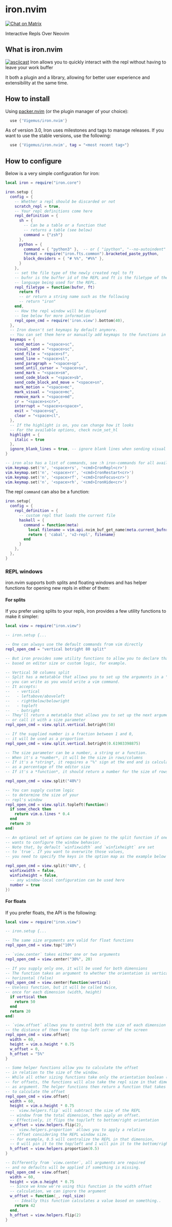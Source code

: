 # iron.nvim

[![Chat on Matrix](https://matrix.to/img/matrix-badge.svg)](https://matrix.to/#/#iron.nvim:matrix.org)

Interactive Repls Over Neovim

## What is iron.nvim

[![asciicast](https://asciinema.org/a/495376.svg)](https://asciinema.org/a/495376)
Iron allows you to quickly interact with the repl without having to leave your work buffer

It both a plugin and a library, allowing for better user experience and extensibility at the same time.

## How to install

Using [packer.nvim](https://github.com/wbthomason/packer.nvim) (or the plugin manager of your choice):

```lua
  use {'Vigemus/iron.nvim'}
```

As of version 3.0, Iron uses milestones and tags to manage releases. If you want to use the stable versions, use the following:
```lua
  use {'Vigemus/iron.nvim', tag = "<most recent tag>"}
```

## How to configure

Below is a very simple configuration for iron:

```lua
local iron = require("iron.core")

iron.setup {
  config = {
    -- Whether a repl should be discarded or not
    scratch_repl = true,
    -- Your repl definitions come here
    repl_definition = {
      sh = {
        -- Can be a table or a function that
        -- returns a table (see below)
        command = {"zsh"}
      },
      python = {
        command = { "python3" },  -- or { "ipython", "--no-autoindent" }
        format = require("iron.fts.common").bracketed_paste_python,
        block_deviders = { "# %%", "#%%" },
      }
    },
    -- set the file type of the newly created repl to ft
    -- bufnr is the buffer id of the REPL and ft is the filetype of the 
    -- language being used for the REPL. 
    repl_filetype = function(bufnr, ft)
      return ft
      -- or return a string name such as the following
      -- return "iron"
    end,
    -- How the repl window will be displayed
    -- See below for more information
    repl_open_cmd = require('iron.view').bottom(40),
  },
  -- Iron doesn't set keymaps by default anymore.
  -- You can set them here or manually add keymaps to the functions in iron.core
  keymaps = {
    send_motion = "<space>sc",
    visual_send = "<space>sc",
    send_file = "<space>sf",
    send_line = "<space>sl",
    send_paragraph = "<space>sp",
    send_until_cursor = "<space>su",
    send_mark = "<space>sm",
    send_code_block = "<space>sb",
    send_code_block_and_move = "<space>sn",
    mark_motion = "<space>mc",
    mark_visual = "<space>mc",
    remove_mark = "<space>md",
    cr = "<space>s<cr>",
    interrupt = "<space>s<space>",
    exit = "<space>sq",
    clear = "<space>cl",
  },
  -- If the highlight is on, you can change how it looks
  -- For the available options, check nvim_set_hl
  highlight = {
    italic = true
  },
  ignore_blank_lines = true, -- ignore blank lines when sending visual select lines
}

-- iron also has a list of commands, see :h iron-commands for all available commands
vim.keymap.set('n', '<space>rs', '<cmd>IronRepl<cr>')
vim.keymap.set('n', '<space>rr', '<cmd>IronRestart<cr>')
vim.keymap.set('n', '<space>rf', '<cmd>IronFocus<cr>')
vim.keymap.set('n', '<space>rh', '<cmd>IronHide<cr>')
```

The repl `command` can also be a function:

```lua
iron.setup{
  config = {
    repl_definition = {
      -- custom repl that loads the current file
      haskell = {
        command = function(meta)
          local filename = vim.api.nvim_buf_get_name(meta.current_bufnr)
          return { 'cabal', 'v2-repl', filename}
        end
      }
    },
  },
}
```

### REPL windows

iron.nvim supports both splits and floating windows and has helper functions for opening new repls
in either of them:

#### For splits

If you prefer using splits to your repls, iron provides a few utility functions to make it simpler:

```lua
local view = require("iron.view")

-- iron.setup {...

-- One can always use the default commands from vim directly
repl_open_cmd = "vertical botright 80 split"

-- But iron provides some utility functions to allow you to declare that dynamically,
-- based on editor size or custom logic, for example.

-- Vertical 50 columns split
-- Split has a metatable that allows you to set up the arguments in a "fluent" API
-- you can write as you would write a vim command.
-- It accepts:
--   - vertical
--   - leftabove/aboveleft
--   - rightbelow/belowright
--   - topleft
--   - botright
-- They'll return a metatable that allows you to set up the next argument
-- or call it with a size parameter
repl_open_cmd = view.split.vertical.botright(50)

-- If the supplied number is a fraction between 1 and 0,
-- it will be used as a proportion
repl_open_cmd = view.split.vertical.botright(0.61903398875)

-- The size parameter can be a number, a string or a function.
-- When it's a *number*, it will be the size in rows/columns
-- If it's a *string*, it requires a "%" sign at the end and is calculated
-- as a percentage of the editor size
-- If it's a *function*, it should return a number for the size of rows/columns

repl_open_cmd = view.split("40%")

-- You can supply custom logic
-- to determine the size of your
-- repl's window
repl_open_cmd = view.split.topleft(function()
  if some_check then
    return vim.o.lines * 0.4
  end
  return 20
end)

-- An optional set of options can be given to the split function if one
-- wants to configure the window behavior.
-- Note that, by default `winfixwidth` and `winfixheight` are set
-- to `true`. If you want to overwrite those values,
-- you need to specify the keys in the option map as the example below

repl_open_cmd = view.split("40%", {
  winfixwidth = false,
  winfixheight = false,
  -- any window-local configuration can be used here
  number = true
})
```

#### For floats

If you prefer floats, the API is the following:

```lua
local view = require("iron.view")

-- iron.setup {...

-- The same size arguments are valid for float functions
repl_open_cmd = view.top("10%")

-- `view.center` takes either one or two arguments
repl_open_cmd = view.center("30%", 20)

-- If you supply only one, it will be used for both dimensions
-- The function takes an argument to whether the orientation is vertical(true) or
-- horizontal (false)
repl_open_cmd = view.center(function(vertical)
-- Useless function, but it will be called twice,
-- once for each dimension (width, height)
  if vertical then
    return 50
  end
  return 20
end)

-- `view.offset` allows you to control both the size of each dimension and
-- the distance of them from the top-left corner of the screen
repl_open_cmd = view.offset{
  width = 60,
  height = vim.o.height * 0.75
  w_offset = 0,
  h_offset = "5%"
}

-- Some helper functions allow you to calculate the offset
-- in relation to the size of the window.
-- While all other sizing functions take only the orientation boolean (vertical or not),
-- for offsets, the functions will also take the repl size in that dimension
-- as argument. The helper functions then return a function that takes two arguments
-- to calculate the offset
repl_open_cmd = view.offset{
  width = 60,
  height = vim.o.height * 0.75
  -- `view.helpers.flip` will subtract the size of the REPL
  -- window from the total dimension, then apply an offset.
  -- Effectively, it flips the top/left to bottom/right orientation
  w_offset = view.helpers.flip(2),
  -- `view.helpers.proportion` allows you to apply a relative
  -- offset considering the REPL window size.
  -- for example, 0.5 will centralize the REPL in that dimension,
  -- 0 will pin it to the top/left and 1 will pin it to the bottom/right.
  h_offset = view.helpers.proportion(0.5)
}

-- Differently from `view.center`, all arguments are required
-- and no defaults will be applied if something is missing.
repl_open_cmd = view.offset{
  width = 60,
  height = vim.o.height * 0.75
  -- Since we know we're using this function in the width offset
  -- calculation, we can ignore the argument
  w_offset = function(_, repl_size)
    -- Ideally this function calculates a value based on something..
    return 42
  end,
  h_offset = view.helpers.flip(2)
}
```
